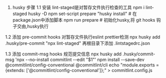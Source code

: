 1. husky 步骤
1.1 安装
lint-staged是对暂存文件执行检查的工具
npm i lint-staged husky -D
npm set-script prepare "husky install" # 在package.json中添加脚本
npm run prepare # 初始化husky,将 git hooks 钩子交由,husky执行

1.2  添加 pre-commit hooks 对暂存文件执行eslint prettier检测
npx husky add .husky/pre-commit "npx lint-staged"
再根目录下添加 .lintstagedrc.json

1.3 添加 commit-msg hooks 规范提交信息
npx husky add .husky/commit-msg 'npx --no-install commitlint --edit "$1"'
npm install --save-dev @commitlint/config-conventional @commitlint/cli
echo "module.exports = {extends: ['@commitlint/config-conventional']};" > commitlint.config.js
